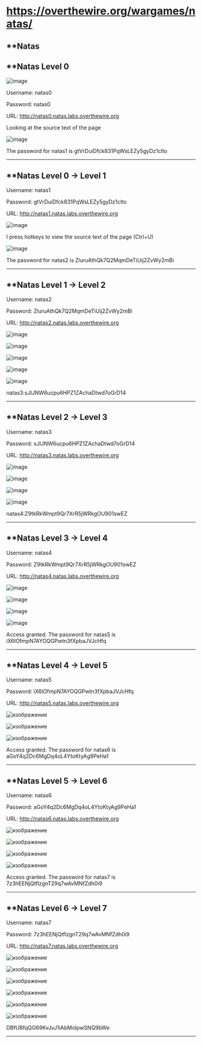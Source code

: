 # https://overthewire.org/wargames/natas/

**Natas
-------

**Natas Level 0
-------------------
![image](https://user-images.githubusercontent.com/96256687/148261335-e2d32083-0bd1-4962-9ed7-7352680d4001.png)

Username: natas0

Password: natas0

URL:      http://natas0.natas.labs.overthewire.org

Looking at the source text of the page

![image](https://user-images.githubusercontent.com/96256687/148260063-f4b9bd7b-09b0-4ed1-a6bb-a118b0c81f82.png)

The password for natas1 is gtVrDuiDfck831PqWsLEZy5gyDz1clto
***********************************************************

**Natas Level 0 → Level 1
-------------------------

Username: natas1

Password: gtVrDuiDfck831PqWsLEZy5gyDz1clto

URL:      http://natas1.natas.labs.overthewire.org


![image](https://user-images.githubusercontent.com/96256687/148261531-fac2f1ee-0a4a-4cb3-804d-8929fd33cf42.png)

I press hotkeys to view the source text of the page (Ctrl+U)

![image](https://user-images.githubusercontent.com/96256687/148261815-bb01a45b-bea5-474a-973f-1fecf24a53ab.png)

The password for natas2 is ZluruAthQk7Q2MqmDeTiUij2ZvWy2mBi
***********************************************************

**Natas Level 1 → Level 2
-------------------------
Username: natas2

Password: ZluruAthQk7Q2MqmDeTiUij2ZvWy2mBi

URL:      http://natas2.natas.labs.overthewire.org

![image](https://user-images.githubusercontent.com/96256687/148265331-2677155d-f9a9-4219-a6b4-78ab42b43edd.png)

![image](https://user-images.githubusercontent.com/96256687/148266706-b3425484-c57e-44a1-9742-7a9684a12e8a.png)

![image](https://user-images.githubusercontent.com/96256687/148266822-1809b528-d17e-4cf4-91c6-f959f8d19c27.png)

![image](https://user-images.githubusercontent.com/96256687/148266955-cddd0cad-1cd6-49bd-9d3d-dfa35e4dc63a.png)

![image](https://user-images.githubusercontent.com/96256687/148267059-053ee79a-965c-4904-85ad-486964a7376b.png)

natas3:sJIJNW6ucpu6HPZ1ZAchaDtwd7oGrD14
***************************************

**Natas Level 2 → Level 3
-----------------------
Username: natas3

Password: sJIJNW6ucpu6HPZ1ZAchaDtwd7oGrD14

URL:      http://natas3.natas.labs.overthewire.org

![image](https://user-images.githubusercontent.com/96256687/148348900-15567bca-9f9c-4901-b26c-9811b0699532.png)

![image](https://user-images.githubusercontent.com/96256687/148349642-d53e9e2c-3719-40d2-8bc9-4feb52318357.png)

![image](https://user-images.githubusercontent.com/96256687/148349910-75d68727-c922-4244-bc19-4db24e00072d.png)

![image](https://user-images.githubusercontent.com/96256687/148350039-080f2e6e-600a-4e3b-96a8-19d3fa67d9c4.png)

natas4:Z9tkRkWmpt9Qr7XrR5jWRkgOU901swEZ
***************************************

**Natas Level 3 → Level 4
-------------------------
Username: natas4

Password: Z9tkRkWmpt9Qr7XrR5jWRkgOU901swEZ

URL:      http://natas4.natas.labs.overthewire.org

![image](https://user-images.githubusercontent.com/96256687/148354969-fe69cf96-4c8f-4ad1-bb46-d0f700f68401.png)

![image](https://user-images.githubusercontent.com/96256687/148569417-8b72eed3-b2b0-4ba3-88d8-8c135445e5fc.png)

![image](https://user-images.githubusercontent.com/96256687/148568604-9f4ce5f4-c8b7-4bea-b12b-27d3dd1367f7.png)

![image](https://user-images.githubusercontent.com/96256687/148566839-7cd180c6-fccf-465a-93ab-ab20ebe0f9ab.png)

Access granted. The password for natas5 is iX6IOfmpN7AYOQGPwtn3fXpbaJVJcHfq
***************************************************************************

**Natas Level 4 → Level 5
-------------------------
Username: natas5

Password: iX6IOfmpN7AYOQGPwtn3fXpbaJVJcHfq

URL:      http://natas5.natas.labs.overthewire.org

![изображение](https://user-images.githubusercontent.com/96256687/148652840-79467dcc-3901-423b-a8ae-e806faaa7fd1.png)

![изображение](https://user-images.githubusercontent.com/96256687/148653273-ea1f9f60-ae74-4cc2-9940-e0674db7683e.png)

![изображение](https://user-images.githubusercontent.com/96256687/148653058-401129a3-af32-4472-824a-d92ef4642c3d.png)

Access granted. The password for natas6 is aGoY4q2Dc6MgDq4oL4YtoKtyAg9PeHa1
***************************************************************************

**Natas Level 5 → Level 6
-------------------------
Username: natas6

Password: aGoY4q2Dc6MgDq4oL4YtoKtyAg9PeHa1

URL:      http://natas6.natas.labs.overthewire.org

![изображение](https://user-images.githubusercontent.com/96256687/148814236-3a318f78-7b3f-4fc6-a620-3dc2bd2c436c.png)

![изображение](https://user-images.githubusercontent.com/96256687/148815821-3ec2365d-cb29-4d9a-9860-01784fbc137f.png)

![изображение](https://user-images.githubusercontent.com/96256687/148815585-6df324fe-54f9-4544-b835-cc3981f792fa.png)

![изображение](https://user-images.githubusercontent.com/96256687/148815694-c02cecd8-99cf-4718-81c5-11a95b993f50.png)

Access granted. The password for natas7 is 7z3hEENjQtflzgnT29q7wAvMNfZdh0i9
***************************************************************************

**Natas Level 6 → Level 7
-------------------------
Username: natas7

Password: 7z3hEENjQtflzgnT29q7wAvMNfZdh0i9

URL:      http://natas7.natas.labs.overthewire.org

![изображение](https://user-images.githubusercontent.com/96256687/149000432-5d5e1627-24c3-4ca5-8504-f3a2c6180872.png)

![изображение](https://user-images.githubusercontent.com/96256687/149000619-3c4d46df-f4f5-4f93-b383-9648ea92eefa.png)

![изображение](https://user-images.githubusercontent.com/96256687/149000680-54fe3b1c-d397-4375-8016-825d54b0b4bb.png)

![изображение](https://user-images.githubusercontent.com/96256687/149000974-b51c188d-de7e-4d90-9a8d-680586fe0455.png)

![изображение](https://user-images.githubusercontent.com/96256687/149001464-f69e650d-b752-42a1-8990-55b9a41c662b.png)

![изображение](https://user-images.githubusercontent.com/96256687/149001716-a64880e2-3eab-414b-ae3f-28d11f7a547f.png)

DBfUBfqQG69KvJvJ1iAbMoIpwSNQ9bWe 
********************************















